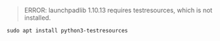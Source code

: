 > ERROR: launchpadlib 1.10.13 requires testresources, which is not installed.

```shell
sudo apt install python3-testresources
```

